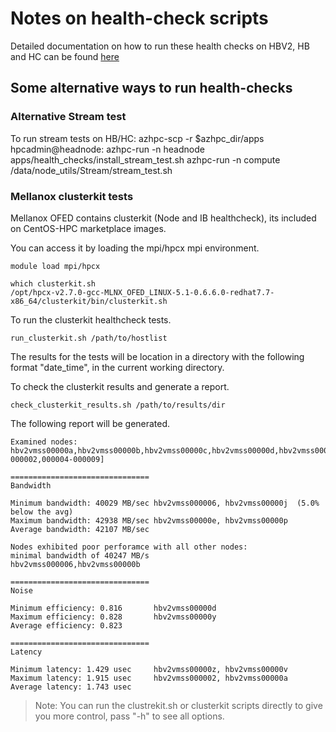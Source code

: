 # Notes on health-check scripts

Detailed documentation on how to run these health checks on HBV2, HB and HC can be found [here](https://techcommunity.microsoft.com/t5/AzureCAT/Health-checks-for-HPC-workloads-on-Microsoft-Azure/ba-p/837843)

## Some alternative ways to run health-checks

### Alternative Stream test
To run stream tests on HB/HC:
azhpc-scp -r $azhpc_dir/apps hpcadmin@headnode:
azhpc-run -n headnode apps/health_checks/install_stream_test.sh
azhpc-run -n compute /data/node_utils/Stream/stream_test.sh

### Mellanox clusterkit tests
Mellanox OFED contains clusterkit (Node and IB healthcheck), its included on CentOS-HPC marketplace images.

You can access it by loading the mpi/hpcx mpi environment.

```
module load mpi/hpcx

which clusterkit.sh
/opt/hpcx-v2.7.0-gcc-MLNX_OFED_LINUX-5.1-0.6.6.0-redhat7.7-x86_64/clusterkit/bin/clusterkit.sh
```

To run the clusterkit healthcheck tests.

```
run_clusterkit.sh /path/to/hostlist
```
The results for the tests will be location in a directory with the following format "date_time", in the current working directory.

To check the clusterkit results and generate a report.

```
check_clusterkit_results.sh /path/to/results/dir
```
The following report will be generated.

```
Examined nodes: hbv2vmss00000a,hbv2vmss00000b,hbv2vmss00000c,hbv2vmss00000d,hbv2vmss00000e,hbv2vmss00000f,hbv2vmss00000h,hbv2vmss00000j,hbv2vmss00000m,hbv2vmss00000n,hbv2vmss00000o,hbv2vmss00000p,hbv2vmss00000r,hbv2vmss00000s,hbv2vmss00000t,hbv2vmss00000u,hbv2vmss00000v,hbv2vmss00000w,hbv2vmss00000x,hbv2vmss00000y,hbv2vmss00000z,hbv2vmss[000000-000002,000004-000009]

===============================
Bandwidth

Minimum bandwidth: 40029 MB/sec hbv2vmss000006, hbv2vmss00000j  (5.0% below the avg)
Maximum bandwidth: 42938 MB/sec hbv2vmss00000e, hbv2vmss00000p
Average bandwidth: 42107 MB/sec

Nodes exhibited poor perforamce with all other nodes:
minimal bandwidth of 40247 MB/s
hbv2vmss000006,hbv2vmss00000b

===============================
Noise

Minimum efficiency: 0.816       hbv2vmss00000d
Maximum efficiency: 0.828       hbv2vmss00000y
Average efficiency: 0.823

===============================
Latency

Minimum latency: 1.429 usec     hbv2vmss00000z, hbv2vmss00000v
Maximum latency: 1.915 usec     hbv2vmss000002, hbv2vmss00000a
Average latency: 1.743 usec
```
>Note: You can run the clustrekit.sh or clusterkit scripts directly to give you more control, pass "-h" to see all options.
